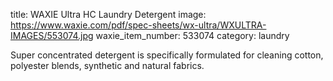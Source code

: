 title:  WAXIE Ultra HC Laundry Detergent
image: https://www.waxie.com/pdf/spec-sheets/wx-ultra/WXULTRA-IMAGES/553074.jpg
waxie_item_number: 533074
category: laundry

Super concentrated detergent is specifically formulated for cleaning cotton, polyester blends, synthetic and natural fabrics.
